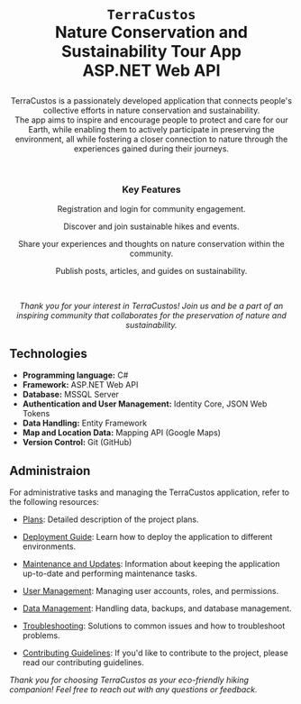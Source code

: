 # <p align="center">`TerraCustos`</br>Nature Conservation and Sustainability Tour App </br>ASP.NET Web API</p>

<p align="center">TerraCustos is a passionately developed application that connects people's collective efforts in nature conservation and sustainability.</br>
  The app aims to inspire and encourage people to protect and care for our Earth, while enabling them to actively participate in preserving the environment,
  all while fostering a closer connection to nature through the experiences gained during their journeys.</p></br>

### <p align="center">Key Features</p>

<p align="center">Registration and login for community engagement.</p>
<p align="center">Discover and join sustainable hikes and events.</p>
<p align="center">Share your experiences and thoughts on nature conservation within the community.</p>
<p align="center">Publish posts, articles, and guides on sustainability.</p></br>

_<p align="center">Thank you for your interest in TerraCustos! Join us and be a part of an inspiring community that collaborates for the preservation of nature and sustainability.</p>_

## Technologies

- **Programming language:** C#
- **Framework:** ASP.NET Web API
- **Database:** MSSQL Server
- **Authentication and User Management:** Identity Core, JSON Web Tokens
- **Data Handling:** Entity Framework
- **Map and Location Data:** Mapping API (Google Maps)
- **Version Control:** Git (GitHub)

## Administraion

For administrative tasks and managing the TerraCustos application, refer to the following resources:

- [Plans](/docs/plans.md): Detailed description of the project plans.

- [Deployment Guide](/docs/deployment.md): Learn how to deploy the application to different environments.

- [Maintenance and Updates](/docs/maintenance.md): Information about keeping the application up-to-date and performing maintenance tasks.

- [User Management](/docs/user-management.md): Managing user accounts, roles, and permissions.

- [Data Management](/docs/data-management.md): Handling data, backups, and database management.

- [Troubleshooting](/docs/troubleshooting.md): Solutions to common issues and how to troubleshoot problems.

- [Contributing Guidelines](/CONTRIBUTING.md): If you'd like to contribute to the project, please read our contributing guidelines.

_Thank you for choosing TerraCustos as your eco-friendly hiking companion! Feel free to reach out with any questions or feedback._
